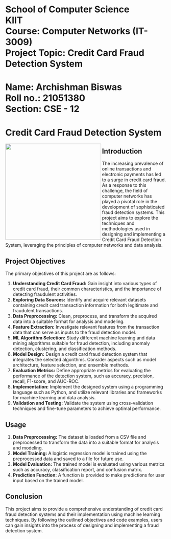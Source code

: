 # School of Computer Science <br> KIIT <br> Course: Computer Networks (IT-3009) <br> Project Topic: Credit Card Fraud Detection System <br>
# Name: Archishman Biswas <br> Roll no.: 21051380 <br> Section: CSE - 12 

# Credit Card Fraud Detection System

<img align="left" height="300px" src="https://cdni.iconscout.com/illustration/premium/thumb/mobile-credit-card-fraud-7451062-6103985.png"/>

## Introduction
The increasing prevalence of online transactions and electronic payments has led to a surge in credit card fraud. As a response to this challenge, the field of computer networks has played a pivotal role in the development of sophisticated fraud detection systems. This project aims to explore the techniques and methodologies used in designing and implementing a Credit Card Fraud Detection System, leveraging the principles of computer networks and data analysis.

## Project Objectives
The primary objectives of this project are as follows:
1. **Understanding Credit Card Fraud:** Gain insight into various types of credit card fraud, their common characteristics, and the importance of detecting fraudulent activities.
2. **Exploring Data Sources:** Identify and acquire relevant datasets containing credit card transaction information for both legitimate and fraudulent transactions.
3. **Data Preprocessing:** Clean, preprocess, and transform the acquired data into a suitable format for analysis and modeling.
4. **Feature Extraction:** Investigate relevant features from the transaction data that can serve as inputs to the fraud detection model.
5. **ML Algorithm Selection:** Study different machine learning and data mining algorithms suitable for fraud detection, including anomaly detection, clustering, and classification methods.
6. **Model Design:** Design a credit card fraud detection system that integrates the selected algorithms. Consider aspects such as model architecture, feature selection, and ensemble methods.
7. **Evaluation Metrics:** Define appropriate metrics for evaluating the performance of the detection system, such as accuracy, precision, recall, F1-score, and AUC-ROC.
8. **Implementation:** Implement the designed system using a programming language such as Python, and utilize relevant libraries and frameworks for machine learning and data analysis.
9. **Validation and Testing:** Validate the system using cross-validation techniques and fine-tune parameters to achieve optimal performance.

## Usage
1. **Data Preprocessing:** The dataset is loaded from a CSV file and preprocessed to transform the data into a suitable format for analysis and modeling.
2. **Model Training:** A logistic regression model is trained using the preprocessed data and saved to a file for future use.
3. **Model Evaluation:** The trained model is evaluated using various metrics such as accuracy, classification report, and confusion matrix.
4. **Prediction Function:** A function is provided to make predictions for user input based on the trained model.

## Conclusion
This project aims to provide a comprehensive understanding of credit card fraud detection systems and their implementation using machine learning techniques. By following the outlined objectives and code examples, users can gain insights into the process of designing and implementing a fraud detection system.

